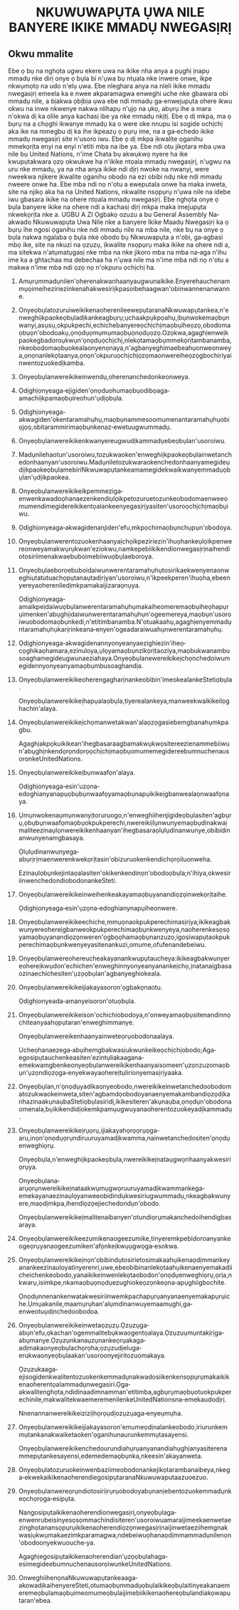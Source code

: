 <h1 align='center'>NKUWUWAPỤTA ỤWA NILE BANYERE IKIKE MMADỤ NWEGASỊRỊ</h1>
<h2>Okwu mmalite</h2>
<p>Ebe ọ bụ na nghọta ugwu ekere uwa na ikike nha anya a pụghị ịnapụ mmadụ nke dirị onye ọ bụla bi n'ụwa bụ ntụala nke inwere onwe, ikpe nkwụmọtọ na udo n'elụ ụwa.
Ebe nleghara anya na nleli ikike mmadu nwegasịrị emeela ka e nwee akparamagwa enweghi uche nke gbawara obi mmadụ nile, a bịakwa ọbịbịa ụwa ebe ndi mmadụ ga‐enwejupụta ohere ikwu okwu na inwe nkwenye nakwa nlihapụ n'ụjọ na ụkọ, abụrụ ihe a mara n'okwa dị ka olile anya kachasị ibe ya nke mmadụ nkịtị.
Ebe ọ dị mkpa, ma ọ bụrụ na a chọghi ikwanye mmadụ ka o were oke nnupu isi sogide ochịchị aka ike na mmegbu dị ka ihe ikpeazụ ọ pụrụ ime, na a ga‐echedo ikike mmadụ nwegasịrị site n'usoro iwu.
Ebe ọ dị mkpa ịkwalite ọganihu mmekọrịta enyi na enyi n'etiti mba na ibe ya.
Ebe ndi otu jikọtara mba ụwa nile bụ United Nations, n'ime Chata bụ akwụkwọ nyere ha ike kwupụtakwara ọzọ okwukwe ha n'ikike ntọala mmadụ nwegasịrị, n'ugwu na uru nke mmadụ, ya na nha anya ikike ndi dịrị nwoke na nwanyị, were nweekwa njikere ịkwalite ọganihu obodo na ezi obibi ndụ nke ndi mmadụ nweere onwe ha.
Ebe mba ndi nọ n'otu a eweputala onwe ha maka inweta, site na njikọ aka ha na United Nations, nkwalite nsọpụrụ n'ụwa nile na idebe iwu gbasara ikike na ohere ntọala mmadụ nwegasịrị.
Ebe nghọta onye ọ bụla banyere ikike na ohere ndi a kachasị dịrị mkpa maka imejupụta nkwekọrịta nke a.
UGBU A ZI
Ọgbakọ ozuzu a bu General Assembly Na‐akwado Nkuwuwapụta Uwa Nile nke a banyere Ikike Maadụ Nwegasịrị ka ọ bụrụ ihe ngosi ọganihu nke ndi mmadụ nile na mba nile, nke bụ na onye ọ bụla nakwa ngalaba ọ bụla nke obodo bụ Nkwuwapụta a n'obi, ga‐agbasi mbọ ike, site na nkuzi na ọzụzụ, ịkwalite nsọpụrụ maka ikike na ohere ndi a, ma sitekwa n'atụmatụgasị nke mba na nke jikoro mba na mba na‐aga n'ihu ime ka a ghtachaa ma debechaa ha n'ụwa nile ma n'ime mba ndi nọ n'otu a makwa n'ime mba ndi ọzọ nọ n'okpuru ọchịchị ha.</p>
<ol>
  <li>
    <p>Amụrụmmadụnilen'oherenakwanhaanyaugwunaikike.Enyerehauchenammụọimeiheziriezinkenahakwesiriịkpasoibehaagwan'obinwannenanwanne.</p>
  </li>
  <li>
    <p>OnyeọbụlatozuruiweikikenaoherenileewepụtaranaNkwuwapụtankea,n'enweghiịkpaokeọbụladịkankeagbụrụ;ụchaakpụkpọahụ,ịbụnwokemaọbụnwanyị,asụsụ,okpukpechi,echichebanyereọchịchịmaọbụiheọzọ,obodomaọbụọn'obodoakụ,ọnọdụọmụmụmaọbụọnọdụọzọ.Ozọkwa,agaghịenweịkpaokegbadoroụkwụn'ọnọdụọchịchị,nlekọtamaọbụmmekọrịtambanamba,nkeobodomaọbụokealaonyenọnaya,n'agbanyeghimaebeahụonweonweya,ọnọnanlekọtaanya,ọnọn'okpuruọchịchịọzọmaonwereiheọzọgbochiriyainwentozuokedịkamba.</p>
  </li>
  <li>
    <p>Onyeọbụlanwereikikeinwendụ,oherenanchedonkeonweya.</p>
  </li>
  <li>
    <p>Ọdịghịonyeaga‐ejigiden'ọnọduohumaọbụodibọaga‐amachiịkpamaọbụireohun'ụdịọbụla.</p>
  </li>
  <li>
    <p>Ọdịghịonyeaga‐akwagiden'okentaramahụhụ,maọbụnammesoomumenantaramahụhụobiọjọọ,obitarammirimaọbụnkenaz‐ewetuugwummadụ.</p>
  </li>
  <li>
    <p>Onyeọbụlanwereikikenkwanyereugwudịkammadụebeọbụlan'usoroiwu.</p>
  </li>
  <li>
    <p>Madụnilehaotun'usoroiwu,tozukwaoken'enweghiịkpaokeọbụlainwetanchedonhaanyan'usoroiwu.MadụniletozukwaraokenchedonhaanyamegideụdịịkpaokeọbụlamebiriNkwuwapụtankeamamegidekwaikwanyemmadụọbụlan'ụdịikpaokea.</p>
  </li>
  <li>
    <p>Onyeọbụlanwereikikeikpemmeziga‐enwenkawadoọhanaezenkendiụlọikpetozuruetozunkeobodomaenweeomumendimegidereikikentọalankeenyegasịrịyasiten'usoroọchịchịmaọbụiwu.</p>
  </li>
  <li>
    <p>Ọdịghịonyeaga‐akwagidenanjiden'efu,mkpọchimaọbụnchụpụn'obodoya.</p>
  </li>
  <li>
    <p>Onyeọbụlanwerentozuokenhaanyaịchọikpeziriezin'ihuọhankeụlọikpenwereonweyamakwụrụkwan'eziokwu,namkepebiikikendionwegasịrịnaihendiotosiriimenakwaebuboimebiiwuọbụlaeboroya.</p>
  </li>
  <li>
    <p>Onyeọbụlaeboroebuboidaiwunwerentaramahụhụtosirikaekwenyenaonweghiụtatutuachọpụtanaụtadịrịyan'usoroiwu,n'ikpeekperen'ihuọha,ebeenyereyaohereniledịmkpamakaijizaraọnụya.</p>
    <p>Ọdịghịonyeaga‐amaikpeịdaiwuọbụlanwerentaramahụhụmakaiheomeremaọbụiheọhapụrụimenken'abụghịịdaiwunwerentaramahụhụn'ogeemereya,maọbụn'usoroiwuobodomaọbụnkedi,n'etitimbanamba.N'otuakaahụ,agaghịenyemmadụntaramahụhụkarịrinkeana‐enyen'ogeadaraiwuahụnwerentaramahụhụ.</p>
  </li>
  <li>
    <p>Ọdịghịonyeaga‐akwagidenannyonyeanyaezighiezin'iheọ‐cọghikaọhamara,ezinuloya,ụlọyamaọbụnzikọrịtaoziya,maọbukwanambusoaghamegideugwunaeziahaya.Onyeọbụlanewereikikeịchọnchedoiwumegidennyonyeanyamaọbụmbusoaghandịa.</p>
  </li>
  <li>
    <p>Onyeọbụlanwereikikeoherengagharịnankeobibin'imeokealankeStetiọbụla.</p>
    <p>Onyeọbụlanwereikikeịhapụalaọbụla,tiyerealankeya,manweekwaikikeilọghachin'alaya.</p>
  </li>
  <li>
    <p>Onyeọbụlanwereikikeịchọmanwetakwan'alaọzọgasiebemgbanahụmkpagbu.</p>
    <p>Agaghịakpọkuikikean'ihegbasaraagbamakwụkwọsitereezienammebiiwun'abụghịnkendọrọndọrọọchịchịmaọbụomumemegidereebumnuchenausoronkeUnitedNations.</p>
  </li>
  <li>
    <p>Onyeọbụlanwereikikeịbụnwaafọn'alaya.</p>
    <p>Ọdịghịonyeaga‐esin'uzọna‐edoghianyanapụọbụbụnwaafọyamaọbụnapụikikeịgbanwealaọnwaafọnaya.</p>
  </li>
  <li>
    <p>Ụmụnwokenaụmụnwanyịtoruruogo,n'enweghiihenjigideọbụlasiten'agbụrụ,ọbụbụnwaafọmaọbụokpukperechi,nwereikiịlụnwunyemaọbụdinakwaịmaliteezinaụlọnwereikikenhaanyan'ihegbasaraọlụlụdinanwunye,obibidinanwunyenamgbasaya.</p>
    <p>Ọlụlụdinanwunyega‐abụrịrịmaenwerenkwekọrịtasin'obizuruokenkendichọrọiluonweha.</p>
    <p>Ezinaụlọbụnkejintaọalasiten'okikenkendinọn'obodoọbụla;n'ihiya,okwesiriinwenchedondiobodonankeSteti.</p>
  </li>
  <li>
    <p>Onyeọbụlanwereikikeinweihenkeakayamaọbụyanandiọzọinwekọrịtaihe.</p>
    <p>Ọdịghịonyeaga‐esin'ụzọna‐edoghianynapụiheonwere.</p>
  </li>
  <li>
    <p>Onyeọbụlanwereikikeechiche,mmụọnaokpukperechimasịrịya;ikikeagbakwunyereohereịgbanweokpukperechimaọbụnkwenyeya,naoherenkesọsọyamaọbụyanandiọzọnweren'ọgbọọhamaọbụnanzuzo,igosiwapụtaokpukperechimaọbụnkwenyeyasitenankuzi,omume,ofufenandebeiwu.</p>
  </li>
  <li>
    <p>Onyeọbụlanwereohereucheakayanankwupụtaucheya:ikikeagbakwunyereohereịkwụdon'echichen'enweghinnyonyeanyanankeịchọ,ịnatanaịgbasaozinaechichesiten'ụzọọbụlan'agbanyeghiokeala.</p>
  </li>
  <li>
    <p>Onyeọbụlanwereikikeijiakayasoron'ọgbakọnaotu.</p>
    <p>Ọdịghịonyeada‐amanyeisoron'otuọbụla.</p>
  </li>
  <li>
    <p>Onyeọbụlanwereikikeison'ochichiobodoya,n'onweyamaọbụsitenandinnọchiteanyaahọpụtaran'enweghimmanye.</p>
    <p>Onyeọbụlanwereikenhaanyainweteọrụobodonaalaya.</p>
    <p>Ucheọhanaezega‐abụihemgbakwasịukwunkeikeọchịchịobodo;Aga‐egosipụtauchenkeasiten'ezintụliakaagana‐emekwamgbenkeonyeọbụlanwereikikenhaanyaisomeen'ụzọnzuzomaọbụn'ụzọndiọzọga‐enyekwayaohereịtụlirionyemasịrịyaaka.</p>
  </li>
  <li>
    <p>Onyeọbụlan,n'ọnọdụyadikaonyeobodo,nwereikikeinwetanchedoobodomatozukwaokeinweta,siten'agbamdọobodoyanaenyemakambandiọzọdịkanhazinaakụnaụbaStetiọbụlasiridị,ikikesiteren'akụnaụba,ọnọdụn'obodonaomenala,bụikikendidịokemkpamụugwuyanaoherentozuokeyadịkammadụ.</p>
  </li>
  <li>
    <p>Onyeọbụlanwereikikeịrụọrụ,ijiakayahọrọọrụọga‐aru,inọn'ọnọdụọrụndiruuruyamadịkwamma,nainwetanchedositen'ọnọdụenweghiọrụ.</p>
    <p>Onyeọbụla,n'enweghiịkpaokeọbụla,nwereikikeịnataụgwọnhaanyakwesiriọrụya.</p>
    <p>Onyeọbụlana‐arụọrụnwereikikeịnataakwụmụgwọruuruyamadịkwammankega‐emekayanaezinaụlọyanweeobidindụkwesiriugwummadụ,nkeagbakwunyere,maọdịmkpa,ihendiọzọejiechedondụn'obodo.</p>
    <p>Onyeọbụlanwereikikeịmalitenaibanyen'otundiọrụmakanchedoihendigbasaraya.</p>
  </li>
  <li>
    <p>Onyeọbụlanwereikikeezumikenaogeezumike,tinyeremkpebidoroanyankeogeọrụyanaogeezumiken'afọnkeịkwụụgwọga‐esokwa.</p>
  </li>
  <li>
    <p>Onyeọbụlanwereikikeịnọn'obibindụtosirietosimakaahụikenaọdịmmankeyanankeezinauloyatinyerenri,uwe,ebeobibinanlekọtaahụikenaenyemakadiicheichenkeobodo,yanaikikeinwenlekọtaobodon'ọnọdụenweghiọrụ,ọrịa,nkwarụ,isimkpe,nkamaọbụọnọdụezughiokeọzọnkeọna‐apụghiigbochite.</p>
    <p>Ọnọdụnnenankenwatakwesiriinwemkpachapụrụanyanaenyemakapụrụiche.Ụmụakanile,maamụrụhan'alụmdinanwuyemaamụghi,ga‐enweotuụdịnchedoobodoa.</p>
  </li>
  <li>
    <p>Onyeọbụlanwereikikeinwetaọzụzụ.Ọzụzụga‐abụn'efu,ọkachan'ogemmalitebụkwaogentọalaya.Ọzụzụụmụntakịrịga‐abụmanye.Ọzụzụnkanaụzụnankeọrụakaga‐adịmakaonyeọbụlachọrọha;ọzụzudịeluga‐erukwaonyeọbụlaakan'usoroonyejiritozuomakaya.</p>
    <p>Ọzụzukaaga‐ejisogidenkwalitentozuokenkemmadụnakwadosiikenkensọpụrụmakaikikenaoherentọalammadụnwegasiri.Ọga‐akwalitenghọta,ndidinaadimnamman'etitimba,agbụrụmaọbụotuokpukperechinile,makwalitekwaemeremenilenkeUnitedNationsna‐emekaudodịrị.</p>
    <p>Nnenannanwereikikeiziziịhọrọụdịozụzụaga‐enyeụmụha.</p>
  </li>
  <li>
    <p>Onyeọbụlanwereikikeijiakayasoron'emumeọdịnalankeobodo,iriurunkemmụtankanakwaiketaoken'ọganihunaurunkemmụtasayensi.</p>
    <p>Onyeọbụlanwereikikenchedourundiahụrụanyanandiahụghịanyasiterenammepụtankesayensi,edemedemaọbụnka,nkeesin'akayanweta.</p>
  </li>
  <li>
    <p>Onyeọbụlatozuruokeinwenbaziimeobodonankejikọtarambanaibeya,nkega‐ekwekaikikenaoherendiegosipụtaranaNkuwuwaputaazuoezuo.</p>
  </li>
  <li>
    <p>Onyeọbụlanwereọrụndiotosiriịrụrụobodoyabụnanịebentozuokemmadụnkeọchọrọga‐esipụta.</p>
    <p>Nangosipụtaikikenaoherendionwegasịrị,onyeọbụlaga‐enwenrubeisinyesọsọmmachindisiteren'usoroiwuamaraijimeekaenwetaezinghọtanansọpụrụikikenaoherendiọzọnwegasịrịnaijinwetaeziihemgnakwasịụkwụmakaezimkparamagwa,ndebeiwuọhanaọdịmmammadụnilenọn'obodoonyekwuouche‐ya.</p>
    <p>Agaghịegosipụtaikikenaoherendian'ụzọọbụlahaga‐esimegideebumnuchenausoroiwunkeUnitedNations.</p>
  </li>
  <li>
    <p>OnweghiihenọnaNkuwuwapụtankeaaga‐akowadịkaihenyereSteti,otumaọbụmmadụọbụlaikikeọbụlaitinyeakanaemeremeọbụlamaọbụimeomumeọbụlaijimebiikikenaohereọbụlandiakọwapụtaran'ebea.</p>
  </li>
</ol>
